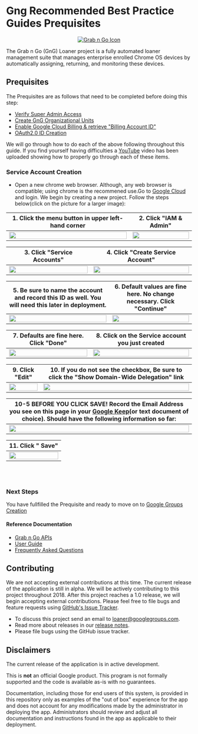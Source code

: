 <!-- mdformat off(GitHub header) -->
Gng Recommended Best Practice Guides Prequisites
======
<!-- mdformat on -->

<p align="center">
  <a href="#grabngo--">
    <img src="https://storage.googleapis.com/gngloaners/gnglogo.png" alt="Grab n Go Icon" />
  </a>
</p>

The Grab n Go (GnG) Loaner project is a fully automated loaner management suite
that manages enterprise enrolled Chrome OS devices by automatically assigning,
returning, and monitoring these devices.


## Prequisites

The Prequisites are as follows that need to be completed before doing this step: 
*	[Verify Super Admin Access](https://github.com/kid-yume/gnglinuxdeployment/tree/dev/docs/deployment/prerequisites/verifysuperadminaccess)
*	[Create GnG Organizational Units](https://github.com/kid-yume/gnglinuxdeployment/tree/dev/docs/deployment/prerequisites/organizationalunits)
*	[Enable Google Cloud Billing & retrieve "Billing Account ID"](https://github.com/kid-yume/gnglinuxdeployment/tree/dev/docs/deployment/prerequisites/billingaccountid)
*	[OAuth2.0 ID Creation](https://github.com/kid-yume/gnglinuxdeployment/tree/dev/docs/deployment/prerequisites/oauthid)


We will go through how to do each of the above following throughout this guide. If you find yourself having difficulties a
[YouTube](google.com) video has been uploaded showing how to properly go through each of these items. 


### Service Account Creation 
*	Open a new chrome web browser. Although, any web browser is compatible;
using chrome is the recommened use.Go to [Google Cloud](https://console.cloud.google.com)
and login. We begin by creating a new project. Follow the 
steps below(click on the picture for a larger image):

**1.**	Click the menu button in upper left-hand corner       |**2.**  Click "IAM & Admin"
:-------------------------:|:-------------------------:
 <a href="http://bit.ly/2HdclhM"><img src="http://bit.ly/2UkdszK" style="width:100%"/></a> |  <a href="http://bit.ly/2Esh2B3"><img src="http://bit.ly/2tJVrzj" style="width:100%"/></a>
 
 
**3.**	Click "Service Accounts"        |**4.**  Click "Create Service Account"
:-------------------------:|:-------------------------:
<a href="http://bit.ly/2H1HNAj"><img src="http://bit.ly/2Cc4NbN" style="width:100%"/></a> |  <a href="http://bit.ly/2SGBEL4"><img src="http://bit.ly/2HcozqG" style="width:100%"/></a>


**5.**	Be sure to name the account and record this ID as well. You will need this later in deployment.        |**6.**  Default values are fine here. No change necessary. Click "Continue"
:-------------------------:|:-------------------------:
<a href="http://bit.ly/2Xzv7Wd"><img src="http://bit.ly/2NFX4ab" style="width:100%"/></a> |  <a href="http://bit.ly/2GWGbHV"><img src="http://bit.ly/2Xzwjc9" style="width:100%"/></a>


**7.**	Defaults are fine here. Click "Done"         |**8.**  Click on the Service account you just created
:-------------------------:|:-------------------------:
<a href="http://bit.ly/2UhcWTf"><img src="http://bit.ly/2GXwhWx" style="width:100%"/></a> |  <a href="http://bit.ly/2Tqspmx"><img src="http://bit.ly/2VwSRZ5" style="width:100%"/></a> 



**9.**	Click "Edit"         |**10.**  If you do not see the checkbox, Be sure to click the "Show Domain-Wide Delegation" link
:-------------------------:|:-------------------------:
<a href="http://bit.ly/2TmwpEP"><img src="http://bit.ly/2C1ZlYV" style="width:100%"/></a> |  <a href="http://bit.ly/2C0KbmK"><img src="http://bit.ly/2C2U2rZ" style="width:100%"/></a> 



**10-5**	**BEFORE YOU CLICK SAVE!** Record the Email Address you see on this page in your [Google Keep](https://keep.google.com/u/0/)(or text document of choice). Should have the following information so far:   |
:-------------------------:|
<a href="http://bit.ly/2H388hn"><img src="http://bit.ly/2H388hn" style="width:100%"/></a> | 



**11.**	Click " Save"        |
:-------------------------:|
<a href="http://bit.ly/2Hd37So"><img src="http://bit.ly/2Hd37So" style="width:100%"/></a> | 





<br></br>

### Next Steps
You have fullfilled the Prequisite and ready to move on to [Google Groups Creation](https://github.com/kid-yume/gnglinuxdeployment/tree/dev/docs/deployment/prerequisites/googlegroupcreation)


#### Reference Documentation

-   [Grab n Go APIs](docs/gng_apis.md)
-   [User Guide](docs/user_guide.md)
-   [Frequently Asked
    Questions](docs/faq.md)

## Contributing

We are not accepting external contributions at this time. The current release of
the application is still in alpha. We will be actively contributing to this
project throughout 2018. After this project reaches a 1.0 release, we will begin
accepting external contributions. Please feel free to file bugs and feature
requests using [GitHub's Issue
Tracker](https://github.com/google/loaner/issues).

* To discuss this project send an email to loaner@googlegroups.com.
* Read more about releases in our [release notes](docs/release_notes.md).
* Please file bugs using the GitHub issue tracker.


## Disclaimers

The current release of the application is in active development.

This is **not** an official Google product. This program is not formally
supported and the code is available as-is with no guarantees.

Documentation, including those for end users of this system, is provided in this
repository only as examples of the "out of box" experience for the app and does
not account for any modifications made by the administrator in deploying the
app. Administrators should review and adjust all documentation and instructions
found in the app as applicable to their deployment.
